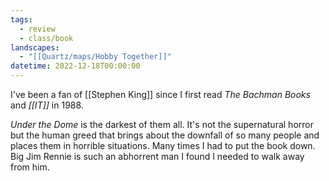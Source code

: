 ```yaml
---
tags:
  - review
  - class/book
landscapes:
  - "[[Quartz/maps/Hobby Together]]"
datetime: 2022-12-18T00:00:00
---
```

I've been a fan of [[Stephen King]] since I first read _The Bachman Books_ and *[[IT]]* in 1988.

*Under the Dome* is the darkest of them all. It's not the supernatural horror but the human greed that brings about the downfall of so many people and places them in horrible situations. Many times I had to put the book down. Big Jim Rennie is such an abhorrent man I found I needed to walk away from him.
